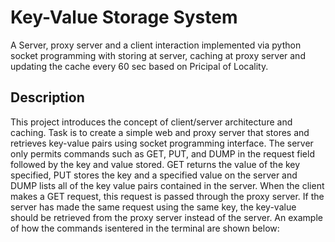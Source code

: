 # Key-Value Storage System
A Server, proxy server and a client interaction implemented via python socket programming with storing at server, caching at proxy server and updating the cache every 60 sec based on Pricipal of Locality.


## Description
This project introduces the concept of client/server architecture and caching. Task is to create a simple web and proxy server that stores and retrieves key-value pairs using socket programming interface. The server only permits commands such as GET, PUT, and DUMP in the request field followed by the key and value stored. GET returns the value of the key specified, PUT stores the key and a specified value on the server and DUMP lists all of the key value pairs contained in the server. When the client makes a GET request, this request is passed through the proxy server. If the server has made the same request using the same key, the key-value should be retrieved from the proxy server instead of the server. An example of how the commands isentered in the terminal are shown below:

